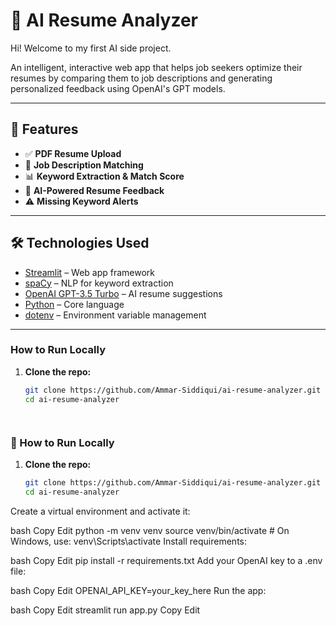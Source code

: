 
# 📄 AI Resume Analyzer


Hi! Welcome to my first AI side project. 



An intelligent, interactive web app that helps job seekers optimize their resumes by comparing them to job descriptions and generating personalized feedback using OpenAI's GPT models.

---

## 🚀 Features

- ✅ **PDF Resume Upload**
- 🧠 **Job Description Matching**
- 📊 **Keyword Extraction & Match Score**
- 🤖 **AI-Powered Resume Feedback**
- ⚠️ **Missing Keyword Alerts**

---

## 🛠️ Technologies Used

- [Streamlit](https://streamlit.io/) – Web app framework
- [spaCy](https://spacy.io/) – NLP for keyword extraction
- [OpenAI GPT-3.5 Turbo](https://platform.openai.com/) – AI resume suggestions
- [Python](https://www.python.org/) – Core language
- [dotenv](https://pypi.org/project/python-dotenv/) – Environment variable management

---


###  How to Run Locally

1. **Clone the repo:**
   ```bash
   git clone https://github.com/Ammar-Siddiqui/ai-resume-analyzer.git
   cd ai-resume-analyzer




### 🧪 How to Run Locally

1. **Clone the repo:**
   ```bash
   git clone https://github.com/Ammar-Siddiqui/ai-resume-analyzer.git
   cd ai-resume-analyzer
Create a virtual environment and activate it:

bash
Copy
Edit
python -m venv venv
source venv/bin/activate  # On Windows, use: venv\Scripts\activate
Install requirements:

bash
Copy
Edit
pip install -r requirements.txt
Add your OpenAI key to a .env file:

bash
Copy
Edit
OPENAI_API_KEY=your_key_here
Run the app:

bash
Copy
Edit
streamlit run app.py
Copy
Edit
